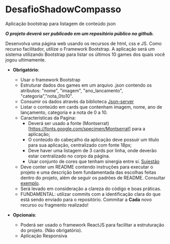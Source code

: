 # DesafioShadowCompasso
Aplicação bootstrap para listagem de conteúdo json

***O projeto deverá ser publicado em um repositório público no github.***


Desenvolva uma página web usando os recursos de html, css e JS. Como recurso facilitador, utilize o Framework Bootstrap.
A aplicação será um sistema utilizando Bootstrap para listar os últimos 10 games dos quais você jogou ultimamente.


* **Obrigatório**:
  * Usar o framework Bootstrap
  * Estruturar dados dos games em um arquivo .json contendo os atributos: "nome",  "imagem", "ano_lancamento", "categoria","nota_0to10".
  * Consumir os dados através da biblioteca  [Json-server](https://www.npmjs.com/package/json-server)
  * Listar o conteúdo em cards que contenham imagem, nome, ano de lançamento, categoria e a nota de 0 a 10.
  * Características da Pagina:
    - Deverá ser usado a fonte (Montserrat)[https://fonts.google.com/specimen/Montserrat] para a aplicação;
    - O conteúdo do cabeçalho da aplicação deve possuir um título para sua aplicação, centralizado com fonte 18px;
    - Deve haver uma listagem de 3 cards por linha, onde deverão estar centralizado no corpo da página.
    - Usar conjunto de cores que tenham sinergia entre si. [Sujestão](https://www.materialpalette.com/)
  * Deve conter um README contendo instruções para executar o projeto e uma descrição bem fundamentada das escolhas feitas dentro do projeto, além de seguir os padrões de README. Consultar [exemplo](https://github.com/microsoft/vscode). 
  * Será levado em consideração a clareza do código e boas práticas.
  * FUNDAMENTAL: utilizar commits com a identificação clara do que está sendo enviado para o repositório. Commitar a **Cada** novo recurso ou fragmento realizado!

* **Opcionais**:
  * Poderá ser usado o framework ReactJS para facilitar a estruturação do projeto. (Não obrigatório).
  * Aplicação Responsiva
  
